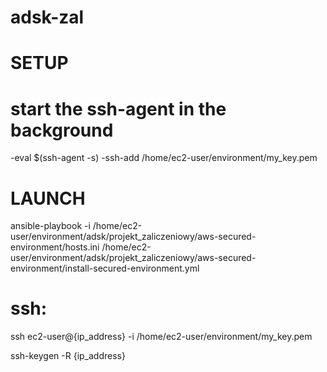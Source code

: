 # adsk-zal
# SETUP
# start the ssh-agent in the background
-eval $(ssh-agent -s) 
-ssh-add /home/ec2-user/environment/my_key.pem


# LAUNCH
ansible-playbook  -i /home/ec2-user/environment/adsk/projekt_zaliczeniowy/aws-secured-environment/hosts.ini /home/ec2-user/environment/adsk/projekt_zaliczeniowy/aws-secured-environment/install-secured-environment.yml

# ssh:
ssh ec2-user@{ip_address} -i /home/ec2-user/environment/my_key.pem

ssh-keygen -R {ip_address}
